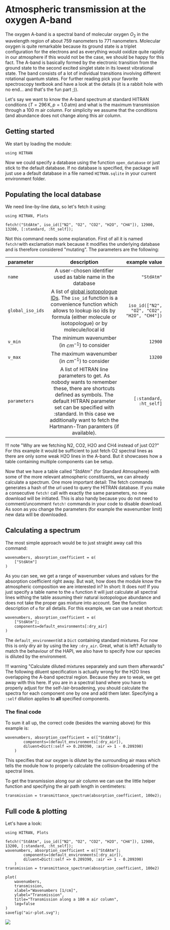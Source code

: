 # Atmospheric transmission at the oxygen A-band

The oxygen A-band is a spectral band of molecular oxygen $O_2$ in the wavelength region of about 759 nanometers to 771 nanometers. Molecular oxygen is quite remarkable because its ground state is a triplet configuration for the electrons and as everything would oxidize quite rapidly in our atmosphere if this would not be the case, we should be happy for this fact. The A-band is basically formed by the electronic transition from the ground state to the second excited singlet state in its lowest vibrational state. The band consists of a lot of individual transitions involving different rotational quantum states. For further reading pick your favorite spectroscopy textbook and have a look at the details (it is a rabbit hole with no end... and that's the fun part ;)).

Let's say we want to know the A-band spectrum at standard HITRAN conditions ($T=296\,\text{K}, p=1.0\,\text{atm}$) and what is the maximum transmission through a 100 m air column. For simplicity we assume that the conditions (and abundance does not change along this air column.

## Getting started

We start by loading the module:

```@repl
using HITRAN
```

Now we could specify a database using the function `open_database` or just stick to the default database. If no database is specified, the package will just use a default database in a file named `HITRAN.sqlite` in your current environment folder.

## Populating the local database

We need line-by-line data, so let's fetch it using:

```@setup o2_demo
using HITRAN, Plots
```

```@repl o2_demo
fetch!("StdAtm", iso_id(["N2", "O2", "CO2", "H2O", "CH4"]), 12900, 13200, [:standard, :ht_self]);
```

Not this command needs some explanation. First of all it is named `fetch!`with exclamation mark because it modifies the underlying database and is therefore considered "mutating". The parameters are the following:

| parameter | description |      example value |
| :---   |    :---:    |       ---: |
| `name`    |   A user-chosen identifier used as table name in the database  |      `"StdAtm"` |
| `global_iso_ids`   | A list of [global isotopologue IDs](https://hitran.org/docs/iso-meta/). The `iso_id` function is a convenience function which allows to lookup iso ids by formula (either molecule or isotopologue) or by molecule/local id| `iso_id(["N2", "O2", "CO2", "H2O", "CH4"])` |
| `ν_min`   | The minimum wavenumber (in $cm^{-1}$) to consider | `12900` |
| `ν_max`   | The maximum wavenumber (in $cm^{-1}$) to consider | `13200` |
| `parameters`   | A list of HITRAN line parameters to get. As nobody wants to remember these, there are shortcuts defined as symbols. The default HITRAN parameter set can be specified with :standard. In this case we additionally want to fetch the Hartmann-Tran paramters (if available). | `[:standard, :ht_self]` |

!!! note "Why are we fetching N2, CO2, H2O and CH4 instead of just O2?"
    For this example it would be sufficient to just fetch O2 spectral lines as there are only some weak H2O lines in the A-band. But it showcases how a table containing multiple components can be setup.

Now that we have a table called "StdAtm" (for Standard Atmosphere) with some of the more relevant atmospheric constituents, we can already calculate a spectrum. One more important detail: The fetch commands generates a hash of the url used to query the HITRAN database. If you make a consecutive `fetch!` call with exactly the same parameters, no new download will be initiated. This is also handy because you do not need to comment/uncomment `fetch!` commands in your code to disable download. As soon as you change the parameters (for example the wavenumber limit) new data will be downloaded.

## Calculating a spectrum

The most simple approach would be to just straight away call this command:

```@repl o2_demo
wavenumbers, absorption_coefficient = α(
    ["StdAtm"]
)
```

As you can see, we get a range of wavenumber values and values for the absorption coefficient right away. But wait, how does the module know the atmospheric composition we are interested in? In short: It does not! If you just specify a table name to the `α` function it will just calculate all spectral lines withing the table assuming their natural isotopologue abundance and does not take the proper gas mixture into account. See the function description of `α` for all details. For this example, we can use a neat shortcut:

```@repl o2_demo
wavenumbers, absorption_coefficient = α(
    ["StdAtm"];
    components=default_environments[:dry_air]
)
```

The `default_environment`ist a `Dict` containing standard mixtures. For now this is only dry air by using the key `:dry_air`.
Great, what is left? Actually to match the behaviour of the HAPI, we also have to specify how our species is diluted by the environment.

!!! warning "Calculate diluted mixtures separately and sum them afterwards"
    The following diluent specification is actually wrong for the H2O lines overlapping the A-band spectral region. Because they are to weak, we get away with this here. If you are in a spectral band where you have to properly adjust for the self-/air-broadening, you should calculate the spectra for each component one by one and add them later. Specifying a `:self` dilution applies to **all** specified components.


### The final code

To sum it all up, the correct code (besides the warning above) for this example is:

```@repl o2_demo
wavenumbers, absorption_coefficient = α(["StdAtm"];
        components=(default_environments[:dry_air]),        
        diluent=Dict(:self => 0.209390, :air => 1 - 0.209390)        
    )
```

This specifies that our oxygen is dilutet by the surrounding air mass which tells the module how to properly calculate the collision-broadening of the spectral lines.

To get the transmission along our air column we can use the little helper function and specifying the air path length in centimeters:

```@repl o2_demo
transmission = transmittance_spectrum(absorption_coefficient, 100e2);
```

## Full code & plotting

Let's have a look:

```@example
using HITRAN, Plots

fetch!("StdAtm", iso_id(["N2", "O2", "CO2", "H2O", "CH4"]), 12900, 13200, [:standard, :ht_self]);
wavenumbers, absorption_coefficient = α(["StdAtm"];
        components=(default_environments[:dry_air]),        
        diluent=Dict(:self => 0.209390, :air => 1 - 0.209390)        
    )
transmission = transmittance_spectrum(absorption_coefficient, 100e2)

plot(
    wavenumbers,
    transmission, 
    xlabel="Wavenumbers [1/cm]", 
    ylabel="Transmission", 
    title="Transmission along a 100 m air column",
    leg=false
)
savefig("air-plot.svg");
```

![](air-plot.svg)